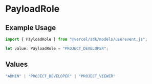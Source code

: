 # PayloadRole

## Example Usage

```typescript
import { PayloadRole } from "@vercel/sdk/models/userevent.js";

let value: PayloadRole = "PROJECT_DEVELOPER";
```

## Values

```typescript
"ADMIN" | "PROJECT_DEVELOPER" | "PROJECT_VIEWER"
```